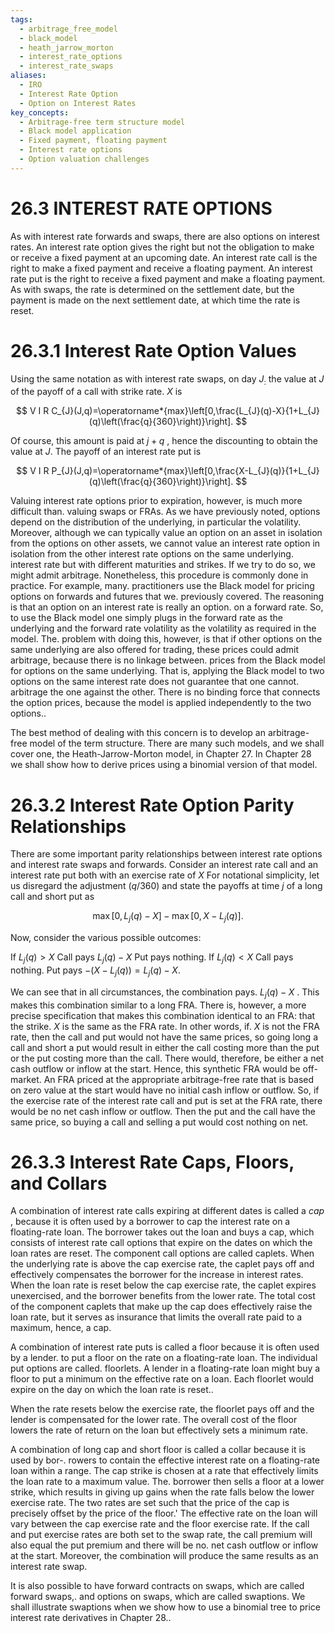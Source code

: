 ```yaml
---
tags:
  - arbitrage_free_model
  - black_model
  - heath_jarrow_morton
  - interest_rate_options
  - interest_rate_swaps
aliases:
  - IRO
  - Interest Rate Option
  - Option on Interest Rates
key_concepts:
  - Arbitrage-free term structure model
  - Black model application
  - Fixed payment, floating payment
  - Interest rate options
  - Option valuation challenges
---
```


# 26.3 INTEREST RATE OPTIONS

As with interest rate forwards and swaps, there are also options on interest rates. An interest rate option gives the right but not the obligation to make or receive a fixed payment at an upcoming date. An interest rate call is the right to make a fixed payment and receive a floating payment. An interest rate put is the right to receive a fixed payment and make a floating payment. As with swaps, the rate is determined on the settlement date, but the payment is made on the next settlement date, at which time the rate is reset.

# 26.3.1 Interest Rate Option Values

Using the same notation as with interest rate swaps, on day $J_{:}$ the value at $J$ of the payoff of a call with strike rate. $X$ is

$$
V I R C_{J}(J,q)=\operatorname*{max}\left[0,\frac{L_{J}(q)-X}{1+L_{J}(q)\left(\frac{q}{360}\right)}\right].
$$

Of course, this amount is paid at $j+q$ , hence the discounting to obtain the value at $J.$ The payoff of an interest rate put is

$$
V I R P_{J}(J,q)=\operatorname*{max}\left[0,\frac{X-L_{J}(q)}{1+L_{J}(q)\left(\frac{q}{360}\right)}\right].
$$

Valuing interest rate options prior to expiration, however, is much more difficult than. valuing swaps or FRAs. As we have previously noted, options depend on the distribution of the underlying, in particular the volatility. Moreover, although we can typically value an option on an asset in isolation from the options on other assets, we cannot value an interest rate option in isolation from the other interest rate options on the same underlying. interest rate but with different maturities and strikes. If we try to do so, we might admit arbitrage. Nonetheless, this procedure is commonly done in practice. For example, many. practitioners use the Black model for pricing options on forwards and futures that we. previously covered. The reasoning is that an option on an interest rate is really an option. on a forward rate. So, to use the Black model one simply plugs in the forward rate as the underlying and the forward rate volatility as the volatility as required in the model. The. problem with doing this, however, is that if other options on the same underlying are also offered for trading, these prices could admit arbitrage, because there is no linkage between. prices from the Black model for options on the same underlying. That is, applying the Black model to two options on the same interest rate does not guarantee that one cannot. arbitrage the one against the other. There is no binding force that connects the option prices, because the model is applied independently to the two options..

The best method of dealing with this concern is to develop an arbitrage-free model of the term structure. There are many such models, and we shall cover one, the Heath-Jarrow-Morton model, in Chapter 27. In Chapter 28 we shall show how to derive prices using a binomial version of that model.

# 26.3.2 Interest Rate Option Parity Relationships

There are some important parity relationships between interest rate options and interest rate swaps and forwards. Consider an interest rate call and an interest rate put both with an exercise rate of $X$ For notational simplicity, let us disregard the adjustment $(q/360)$ and state the payoffs at time $j$ of a long call and short put as

$$
\operatorname*{max}\bigl[0,L_{j}(q)-X\bigr]-\operatorname*{max}\bigl[0,X-L_{j}(q)\bigr].
$$

Now, consider the various possible outcomes:

If $L_{j}(q)>X$
Call pays $L_{j}(q)-X$
Put pays nothing.
If $L_{j}(q)<X$
Call pays nothing.
Put pays $-{\bigl(}X-L_{j}(q){\bigr)}=L_{j}(q)-X.$

We can see that in all circumstances, the combination pays. $L_{j}(q)-X$ . This makes this combination similar to a long FRA. There is, however, a more precise specification that makes this combination identical to an FRA: that the strike. $X$ is the same as the FRA rate. In other words, if. $X$ is not the FRA rate, then the call and put would not have the same prices, so going long a call and short a put would result in either the call costing more than the put or the put costing more than the call. There would, therefore, be either a net cash outflow or inflow at the start. Hence, this synthetic FRA would be off-market. An FRA priced at the appropriate arbitrage-free rate that is based on zero value at the start would have no initial cash inflow or outflow. So, if the exercise rate of the interest rate call and put is set at the FRA rate, there would be no net cash inflow or outflow. Then the put and the call have the same price, so buying a call and selling a put would cost nothing on net.

# 26.3.3 Interest Rate Caps, Floors, and Collars

A combination of interest rate calls expiring at different dates is called a $c a p$ , because it is often used by a borrower to cap the interest rate on a floating-rate loan. The borrower takes out the loan and buys a cap, which consists of interest rate call options that expire on the dates on which the loan rates are reset. The component call options are called caplets. When the underlying rate is above the cap exercise rate, the caplet pays off and effectively compensates the borrower for the increase in interest rates. When the loan rate is reset below the cap exercise rate, the caplet expires unexercised, and the borrower benefits from the lower rate. The total cost of the component caplets that make up the cap does effectively raise the loan rate, but it serves as insurance that limits the overall rate paid to a maximum, hence, a cap.

A combination of interest rate puts is called a floor because it is often used by a lender. to put a floor on the rate on a floating-rate loan. The individual put options are called. floorlets. A lender in a floating-rate loan might buy a floor to put a minimum on the effective rate on a loan. Each floorlet would expire on the day on which the loan rate is reset..

When the rate resets below the exercise rate, the floorlet pays off and the lender is compensated for the lower rate. The overall cost of the floor lowers the rate of return on the loan but effectively sets a minimum rate.

A combination of long cap and short floor is called a collar because it is used by bor-. rowers to contain the effective interest rate on a floating-rate loan within a range. The cap strike is chosen at a rate that effectively limits the loan rate to a maximum value. The. borrower then sells a floor at a lower strike, which results in giving up gains when the rate falls below the lower exercise rate. The two rates are set such that the price of the cap is precisely offset by the price of the floor.' The effective rate on the loan will vary between the cap exercise rate and the floor exercise rate. If the call and put exercise rates are both set to the swap rate, the call premium will also equal the put premium and there will be no. net cash outflow or inflow at the start. Moreover, the combination will produce the same results as an interest rate swap.

It is also possible to have forward contracts on swaps, which are called forward swaps,. and options on swaps, which are called swaptions. We shall illustrate swaptions when we show how to use a binomial tree to price interest rate derivatives in Chapter 28..
